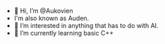 - 👋 Hi, I’m @Aukovien
- I'm also known as Auden.
- 👀 I’m interested in anything that has to do with AI.
- 🌱 I’m currently learning basic C++


<!--- 
- 💞️ I’m looking to collaborate on ...
- 📫 How to reach me ...
--->

<!---
Aukovien/Aukovien is a ✨ special ✨ repository because its `README.md` (this file) appears on your GitHub profile.
You can click the Preview link to take a look at your changes.
--->
